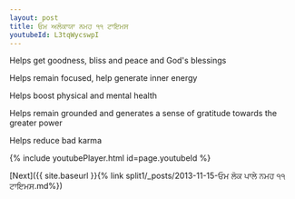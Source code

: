 ```yaml
---
layout: post
title: ਓਮ ਅਲੋਕਾਯਾ ਨਮਹ ੧੧ ਟਾਇਮਸ
youtubeId: L3tqWycswpI
---
```

 
 
Helps get goodness, bliss and peace and God's blessings
 
Helps remain focused, help generate inner energy 
 
Helps boost physical and mental health 
 
Helps remain grounded and generates a sense of gratitude towards the greater power 
 
Helps reduce bad karma
 
 
 
 


{% include youtubePlayer.html id=page.youtubeId %}
 
[Next]({{ site.baseurl }}{% link  split1/_posts/2013-11-15-ਓਮ ਲੋਕ ਪਾਲੇ ਨਮਹ ੧੧ ਟਾਇਮਸ.md%})
 
